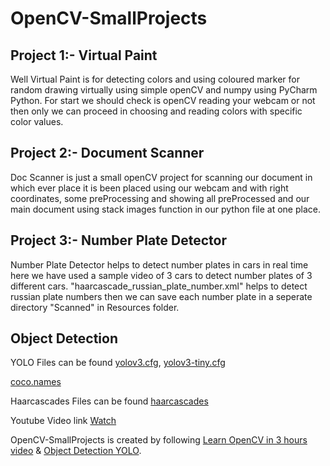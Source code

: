# OpenCV-SmallProjects

## Project 1:- Virtual Paint
Well Virtual Paint is for detecting colors and using coloured marker for random drawing virtually using simple openCV and numpy using PyCharm Python. For start we should check is openCV reading your webcam or not then only we can proceed in choosing and reading colors with specific color values.

## Project 2:- Document Scanner
Doc Scanner is just a small openCV project for scanning our document in which ever place it is been placed using our webcam and with right coordinates, some preProcessing and showing all preProcessed and our main document using stack images function in our python file at one place.

## Project 3:- Number Plate Detector
Number Plate Detector helps to detect number plates in cars in real time here we have used a sample video of 3 cars to detect number plates of 3 different cars. "haarcascade_russian_plate_number.xml" helps to detect russian plate numbers then we can save each number plate in a seperate directory "Scanned" in Resources folder.

## Object Detection

YOLO Files can be found [yolov3.cfg](https://github.com/pjreddie/darknet/blob/master/cfg/yolov3.cfg), [yolov3-tiny.cfg](https://github.com/pjreddie/darknet/blob/master/cfg/yolov3-tiny.cfg)

[coco.names](https://github.com/pjreddie/darknet/blob/master/data/coco.names)

Haarcascades Files can be found [haarcascades](https://github.com/opencv/opencv/blob/master/data/haarcascades/haarcascade_russian_plate_number.xml)

Youtube Video link [Watch](https://www.youtube.com/watch?v=WQeoO7MI0Bs&t=6363s&ab_channel=Murtaza%27sWorkshop-RoboticsandAI)


OpenCV-SmallProjects is created by following [Learn OpenCV in 3 hours video](https://www.computervision.zone/courses/learn-opencv-in-3-hours/) & [Object Detection YOLO](https://www.computervision.zone/courses/object-detection-yolo/).
